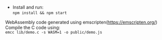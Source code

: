 - Install and run:\
`npm install && npm start`

WebAssembly code generated using emscripten(https://emscripten.org/) \
Compile the C code using:\
`emcc lib/demo.c -s WASM=1 -o public/demo.js`
